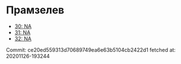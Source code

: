 # Прамзелев
- [30: NA](30.md)
- [31: NA](31.md)
- [32: NA](32.md)

Commit: ce20ed559313d70689749ea6e63b5104cb2422d1
 fetched at: 20201126-193244
